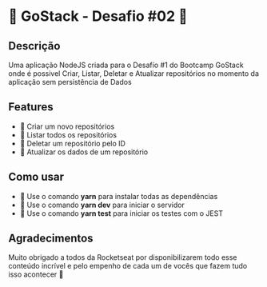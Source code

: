 # :green_book: GoStack - Desafio #02 :rocket:

## Descrição
Uma aplicação NodeJS criada para o Desafío #1 do Bootcamp GoStack onde é possivel Criar, Listar, Deletar e Atualizar repositórios no momento da aplicação sem persistência de Dados

## Features
- :memo: Criar um novo repositórios
- :memo: Listar todos os repositórios
- :memo: Deletar um repositório pelo ID
- :memo: Atualizar os dados de um repositório

## Como usar
- :wrench: Use o comando **yarn** para instalar todas as dependências
- :wrench: Use o comando **yarn dev** para iniciar o servidor
- :wrench: Use o comando **yarn test** para iniciar os testes com o JEST

## Agradecimentos

Muito obrigado a todos da Rocketseat por disponibilizarem todo esse conteúdo incrível e pelo empenho de cada um de vocês que fazem tudo isso acontecer :purple_heart: 
